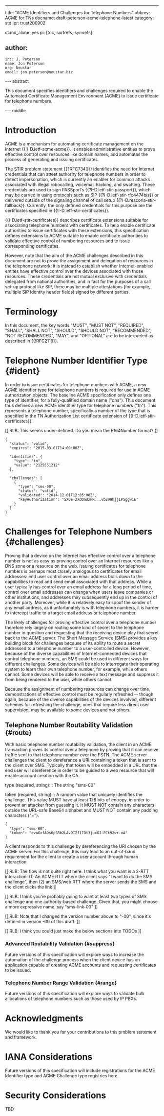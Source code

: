 ---
title: "ACME Identifiers and Challenges for Telephone Numbers"
abbrev: ACME for TNs
docname: draft-peterson-acme-telephone-latest
category: std
ipr: trust200902

stand_alone: yes
pi: [toc, sortrefs, symrefs]

author:
 -
    ins: J. Peterson
    name: Jon Peterson
    org: Neustar
    email: jon.peterson@neustar.biz

--- abstract

This document specifies identifiers and challenges required to enable the
Automated Certificate Management Environment (ACME) to issue certificate for
telephone numbers.

--- middle

# Introduction

ACME is a mechanism for automating certificate management on the Internet
{{!I-D.ietf-acme-acme}}. It enables administrative entities to prove effective
control over resources like domain names, and automates the process of
generating and issuing certificates.

The STIR problem statement {{?RFC7340}} identifies the need for Internet
credentials that can attest authority for telephone numbers in order to detect
impersonation, which is currently an enabler for common attacks associated with
illegal robocalling, voicemail hacking, and swatting. These credentials are used
to sign PASSporTs {{?I-D.ietf-stir-passport}}, which may be carried in using
protocols such as SIP {{?I-D.ietf-stir-rfc4474bis}} or delivered outside of the
signaling channel of call setup {{?I-D.rescorla-stir-fallback}}. Currently, the
only defined credentials for this purpose are the certificates specified in
{{!I-D.ietf-stir-certificates}}.

{{I-D.ietf-stir-certificates}} describes certificate extensions suitable for
associating telephone numbers with certificates. To help enable certificate
authorities to issue certificates with these extensions, this specification
defines extensions to ACME suitable to enable certificate authorities to
validate effective control of numbering resources and to issue corresponding
certificates.

However, note that the aim of the ACME challenges described in this document are
not to prove the assignment and delegation of resources in the telephone
network: it is instead to establish whether Internet-enabled entites have
effective control over the devices associated with those resources. These
credentials are not mutual exclusive with credentials delegated from national
authorities, and in fact for the purposes of a call set-up protocol like SIP,
there may be multiple attestations (for example, multiple SIP Identity header
fields) signed by different parties.

# Terminology

In this document, the key words "MUST", "MUST NOT", "REQUIRED", "SHALL", "SHALL
NOT", "SHOULD", "SHOULD NOT", "RECOMMENDED", "NOT RECOMMENDED", "MAY", and
"OPTIONAL" are to be interpreted as described in {{!RFC2119}}.

# Telephone Number Identifier Type {#ident}

In order to issue certificates for telephone numbers with ACME, a new ACME
identifier type for telephone numbers is required for use in ACME authorization
objects.  The baseline ACME specification only defines one type of identifier,
for a fully-qualified domain name ("dns"). This document thus defines a new ACME
identifier type for telephone numbers ("tn"). This represents a telephone
number, specifically a number of the type that is specified in the TN
Authorization List certificate extension of {{I-D.ietf-stir-certificates}}.

[[ RLB: This seems under-defined.  Do you mean the E164Number format? ]]

~~~~~
{
  "status": "valid",
  "expires": "2015-03-01T14:09:00Z",

  "identifier": {
    "type": "tn",
    "value": "2125551212"
  },

  "challenges": [
    {
      "type": "sms-00",
      "status": "valid",
      "validated": "2014-12-01T12:05:00Z",
      "keyAuthorization": "SXQe-2XODaDxNR...vb29HhjjLPSggwiE"
    }
  ]
}
~~~~~

# Challenges for Telephone Numbers {#challenges}

Proving that a device on the Internet has effective control over a telephone
number is not as easy as proving control over an Internet resources like a DNS
zone or a resource on the web. Issuing certificates for telephone numbers is
perhaps most closely analogous to certificates for email addresses: end user
control over an email address boils down to the capabilities to read and send
email associated with that address. While a user typically has control over an
email address for a long period of time, control over email addresses can change
when users leave companies or other institutions, and addresses may subsequently
end up in the control of another party. Moreover, while it is relatively easy to
spoof the sender of any email address, as it unfortunately is with telephone
numbers, it is harder to intercept traffic to a target email address or
telephone number.

The likely challenges for proving effective control over a telephone number
therefore rely largely on routing some kind of secret to the telephone number in
question and requesting that the receiving device play that secret back to the
ACME server. The Short Message Service (SMS) provides a key building block for
challenges because of its ability to route a secret addressed to a telephone
number to a user-controlled device. However, because of the diverse capabilities
of Internet-connected devices that control telephone numbers, an SMS could be
used in different ways for different challenges. Some devices will be able to
interrogate their operating system to learn their own telephone number, for
example, while others cannot. Some devices will be able to receive a text
message and suppress it from being rendered to the user, while others cannot.

Because the assignment of numbering resources can change over time,
demonstrations of effective control must be regularly refreshed -- though again,
because of the diverse capabilities of the devices involved, different schemes
for refreshing the challenge, ones that require less direct user supervision,
may be available to some devices and not others.

## Telephone Number Routability Validation {#route}

With basic telephone number routability validation, the client in an ACME
transaction proves its control over a telephone by proving that it can receive
traffic sent to that telephone number over the PSTN. The ACME server challenges
the client to dereference a URI containing a token that is sent to the client
over SMS. Typically that token will be embedded in a URL that the end user will
dereference in order to be guided to a web resource that will enable account
creation with the CA.


type (required, string):
: The string "sms-00"

token (required, string):
: A random value that uniquely identifies the challenge. This value MUST have at
least 128 bits of entropy, in order to prevent an attacker from guessing it. It
MUST NOT contain any characters outside the URL-safe Base64 alphabet and MUST
NOT contain any padding characters ("=").

~~~~~
{
  "type": "sms-00",
  "token": "evaGxfADs6pSRb2LAv9IZf17Dt3juxGJ-PCt92wr-oA"
}
~~~~~

A client responds to this challenge by dereferencing the URI chosen by the ACME
server. For this challenge, this may lead to an out-of-band requirement for the
client to create a user account through human interaction.

[[ RLB: The flow is not quite right here.  I think what you want is a 2-RTT
interaction: (1) An ACME RTT where the client says "I want to do the SMS
challenge", then (2) an SMS/web RTT where the server sends the SMS and the
client clicks the link ]]

[[ RLB: I think you're probably going to want at least two types of SMS
challenge and one authority-based challenge.  Given that, you might choose a
more expressive name, say "sms-link-00" ]]

[[ RLB: Note that I changed the version number above to "-00", since it's
defined in version -00 of this draft. ]]

[[ RLB: I think you could just make the below sections into TODOs ]]

### Advanced Routability Validation {#suppress}

Future versions of this specification will explore ways to increase the
automation of the challenge process when the client device has an application
capable of creating ACME accounts and requesting certificates to be issued.

### Telephone Number Range Validation {#range}

Future versions of this specification will explore ways to validate bulk
allocations of telephone numbers such as those used by IP PBXs.

# Acknowledgments

We would like to thank you for your contributions to this problem statement and
framework.

# IANA Considerations

Future versions of this specification will include registrations for the ACME
Identifier type and ACME Challenge type registries here.

# Security Considerations

TBD
